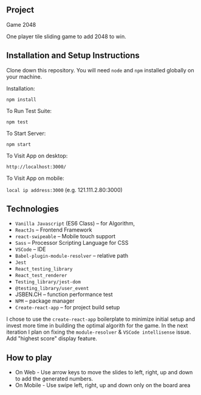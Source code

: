 ## Project

Game 2048

One player tile sliding game to add 2048 to win.

## Installation and Setup Instructions

Clone down this repository. You will need `node` and `npm` installed globally on your machine.  

Installation:

`npm install`  

To Run Test Suite:  

`npm test`  

To Start Server:

`npm start`  

To Visit App on desktop:

`http://localhost:3000/`  

To Visit App on mobile:

`local ip address:3000` (e.g. 121.111.2.80:3000)  

## Technologies

- `Vanilla Javascript` (ES6 Class) – for Algorithm, 
- `ReactJs` – Frontend Framework 
- `react-swipeable` – Mobile touch support
- `Sass` – Processor Scripting Language for CSS
- `VSCode` – IDE
- `Babel-plugin-module-resolver` – relative path
- `Jest`
- `React_testing_library`
- `React_test_renderer`
- `Testing_library/jest-dom`
- `@testing_library/user_event`
- JSBEN.CH – function performance test
- `NPM` – package manager
- `Create-react-app` – for project build setup

I chose to use the `create-react-app` boilerplate to minimize initial setup and invest more time in building the optimal algorith for the game. In the next iteration I plan on fixing the `module-resolver` & `VSCode intellisense` issue. Add "highest score" display feature. 

## How to play

- On Web - Use arrow keys to move the slides to left, right, up and down to add the generated numbers.
- On Mobile - Use swipe left, right, up and down only on the board area 
